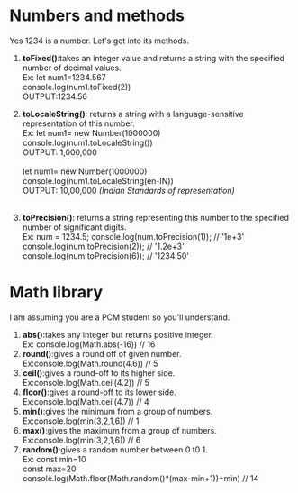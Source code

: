 # Numbers and methods

Yes 1234 is a number. Let's get into its methods.
1. **toFixed()**:takes an integer value and returns a string with the specified number of decimal values.<br>Ex: let num1=1234.567<br>console.log(num1.toFixed(2))<br> OUTPUT:1234.56
2. **toLocaleString()**: returns a string with a language-sensitive representation of this number.<br>
Ex: let num1= new Number(1000000)<br>
console.log(num1.toLocaleString())<br>
OUTPUT: 1,000,000<br><br>
let num1= new Number(1000000)<br>
console.log(num1.toLocaleString(en-IN))<br>
OUTPUT: 10,00,000 <i>(Indian Standards of representation)</i><br><br>

3. **toPrecision()**: returns a string representing this number to the specified number of significant digits.<br>
Ex: num = 1234.5;
console.log(num.toPrecision(1)); // '1e+3'
console.log(num.toPrecision(2)); // '1.2e+3'
console.log(num.toPrecision(6)); // '1234.50'

# Math library
I am assuming you are a PCM student so you'll understand.<br>
1. **abs()**:takes any integer but returns positive integer.<br>
Ex: console.log(Math.abs(-16)) // 16
2. **round()**:gives a round off of given number.<br>
Ex:console.log(Math.round(4.6)) // 5
3. **ceil()**:gives a round-off to its higher side.<br>
Ex:console.log(Math.ceil(4.2)) // 5
4. **floor()**:gives a round-off to its lower side.<br>
Ex:console.log(Math.ceil(4.7)) // 4
5. **min()**:gives the minimum from a group of numbers.<br>
Ex:console.log(min(3,2,1,6)) // 1
6. **max()**:gives the maximum from a group of numbers.<br>
Ex:console.log(min(3,2,1,6)) // 6
7. **random()**:gives a random number between 0 t0 1.<br>
Ex: const min=10<br>
const max=20<br>
console.log(Math.floor(Math.random()*(max-min+1))+min) // 14 <br>
